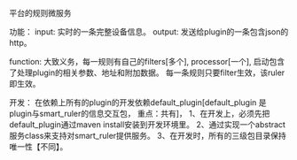 平台的规则微服务

功能：
input: 实时的一条完整设备信息。 output: 发送给plugin的一条包含json的http。

function: 大致义务，每一规则有自己的filters[多个], processor[一个], 启动包含了处理plugin的相关参数、地址和附加数据。 每一条规则只要filter生效，该ruler即生效。

开发：
在依赖上所有的plugin的开发依赖default_plugin[default_plugin 是plugin与smart_ruler的信息交互包， 重点：共有]，
1、在开发上，必须先把default_plugin通过maven install安装到开发环境里。
2、通过实现一个abstract 服务class来支持对smart_ruler提供服务。
3、在开发时，所有的三级包目录保持唯一性【不同】。
